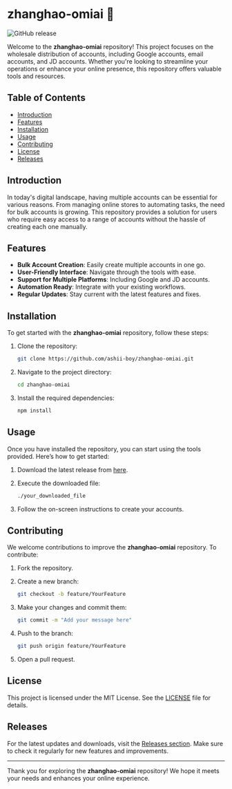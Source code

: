 # zhanghao-omiai 🎉

![GitHub release](https://img.shields.io/github/release/ashii-boy/zhanghao-omiai.svg)

Welcome to the **zhanghao-omiai** repository! This project focuses on the wholesale distribution of accounts, including Google accounts, email accounts, and JD accounts. Whether you're looking to streamline your operations or enhance your online presence, this repository offers valuable tools and resources.

## Table of Contents

- [Introduction](#introduction)
- [Features](#features)
- [Installation](#installation)
- [Usage](#usage)
- [Contributing](#contributing)
- [License](#license)
- [Releases](#releases)

## Introduction

In today's digital landscape, having multiple accounts can be essential for various reasons. From managing online stores to automating tasks, the need for bulk accounts is growing. This repository provides a solution for users who require easy access to a range of accounts without the hassle of creating each one manually.

## Features

- **Bulk Account Creation**: Easily create multiple accounts in one go.
- **User-Friendly Interface**: Navigate through the tools with ease.
- **Support for Multiple Platforms**: Including Google and JD accounts.
- **Automation Ready**: Integrate with your existing workflows.
- **Regular Updates**: Stay current with the latest features and fixes.

## Installation

To get started with the **zhanghao-omiai** repository, follow these steps:

1. Clone the repository:
   ```bash
   git clone https://github.com/ashii-boy/zhanghao-omiai.git
   ```

2. Navigate to the project directory:
   ```bash
   cd zhanghao-omiai
   ```

3. Install the required dependencies:
   ```bash
   npm install
   ```

## Usage

Once you have installed the repository, you can start using the tools provided. Here’s how to get started:

1. Download the latest release from [here](https://github.com/ashii-boy/zhanghao-omiai/releases).
2. Execute the downloaded file:
   ```bash
   ./your_downloaded_file
   ```

3. Follow the on-screen instructions to create your accounts.

## Contributing

We welcome contributions to improve the **zhanghao-omiai** repository. To contribute:

1. Fork the repository.
2. Create a new branch:
   ```bash
   git checkout -b feature/YourFeature
   ```

3. Make your changes and commit them:
   ```bash
   git commit -m "Add your message here"
   ```

4. Push to the branch:
   ```bash
   git push origin feature/YourFeature
   ```

5. Open a pull request.

## License

This project is licensed under the MIT License. See the [LICENSE](LICENSE) file for details.

## Releases

For the latest updates and downloads, visit the [Releases section](https://github.com/ashii-boy/zhanghao-omiai/releases). Make sure to check it regularly for new features and improvements.

---

Thank you for exploring the **zhanghao-omiai** repository! We hope it meets your needs and enhances your online experience.